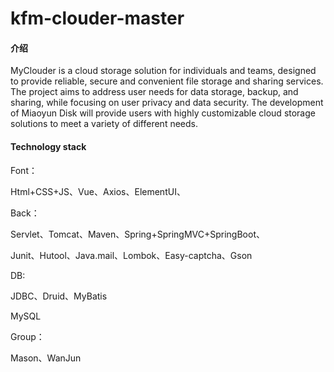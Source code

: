 # kfm-clouder-master

#### 介绍
MyClouder is a cloud storage solution for individuals and teams, designed to provide reliable, secure and convenient file storage and sharing services. The project aims to address user needs for data storage, backup, and sharing, while focusing on user privacy and data security. The development of Miaoyun Disk will provide users with highly customizable cloud storage solutions to meet a variety of different needs.

#### Technology stack

Font：

Html+CSS+JS、Vue、Axios、ElementUI、

Back：

Servlet、Tomcat、Maven、Spring+SpringMVC+SpringBoot、

Junit、Hutool、Java.mail、Lombok、Easy-captcha、Gson

DB:

JDBC、Druid、MyBatis

MySQL

Group：

Mason、WanJun
